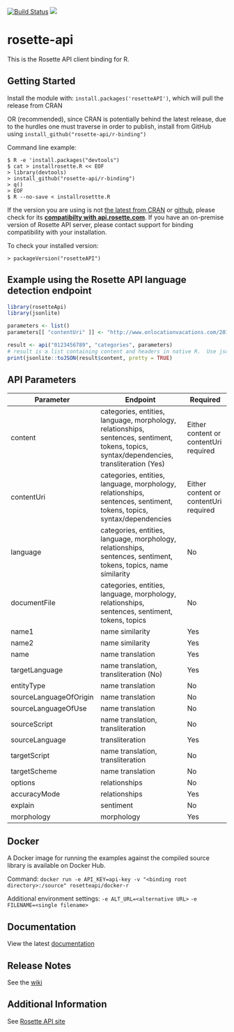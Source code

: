 [![Build Status](https://travis-ci.org/rosette-api/R-Binding.svg?branch=develop)](https://travis-ci.org/rosette-api/R-Binding) ![](https://img.shields.io/cran/v/rosetteApi.svg?colorB=bright%20green&style=flat)

# rosette-api

This is the Rosette API client binding for R.

## Getting Started
Install the module with: `install.packages('rosetteAPI')`, which will pull the release from CRAN

OR (recommended), since CRAN is potentially behind the latest release, due to the hurdles one must traverse in order to publish, install from GitHub using ```install_github("rosette-api/r-binding")```

Command line example:

```
$ R -e 'install.packages("devtools")
$ cat > installrosette.R << EOF
> library(devtools)
> install_github("rosette-api/r-binding")
> q()
> EOF
$ R --no-save < installrosettte.R
```

If the version you are using is not [the latest from CRAN](https://cran.r-project.org/package=rosetteApi)
or [github](https://github.com/rosette-api/R-Binding/releases),
please check for its [**compatibilty with api.rosette.com**](https://developer.rosette.com/features-and-functions?r).
If you have an on-premise version of Rosette API server, please contact support for
binding compatibility with your installation.

To check your installed version:

`> packageVersion("rosetteAPI")`


## Example using the Rosette API language detection endpoint
```R
library(rosetteApi)
library(jsonlite)

parameters <- list()
parameters[[ "contentUri" ]] <- "http://www.onlocationvacations.com/2015/03/05/the-new-ghostbusters-movie-begins-filming-in-boston-in-june/"

result <- api("0123456789", "categories", parameters)
# result is a list containing content and headers in native R.  Use jsonlite::toJSON to convert to JSON format.
print(jsonlite::toJSON(result$content, pretty = TRUE)
```
## API Parameters
| Parameter                     | Endpoint                                            | Required
| -------------                 |-------------                                        |-------------
| content                    | categories, entities, language, morphology, relationships, sentences, sentiment, tokens, topics, syntax/dependencies, transliteration (Yes)            | Either content or contentUri required |
| contentUri                      | categories, entities, language, morphology, relationships, sentences, sentiment, tokens, topics, syntax/dependencies       | Either content or contentUri required |
| language                          | categories, entities, language, morphology, relationships, sentences, sentiment, tokens, topics, name similarity                    | No |
| documentFile                      | categories, entities, language, morphology, relationships, sentences, sentiment, tokens, topics | No |
| name1                 | name similarity               | Yes |
| name2               | name similarity| Yes |
| name    | name translation     | Yes |
| targetLanguage           | name translation, transliteration (No)          | Yes |
| entityType                 | name translation         | No |
| sourceLanguageOfOrigin        | name translation | No |
| sourceLanguageOfUse                         | name translation       | No |
| sourceScript                     | name translation, transliteration               | No |
| sourceLanguage | transliteration | Yes |
| targetScript                     | name translation, transliteration                   | No |
| targetScheme                        | name translation          | No |
| options              | relationships        | No |
| accuracyMode              | relationships        | Yes |
| explain              | sentiment        | No |
| morphology             | morphology        | Yes |

## Docker ##
A Docker image for running the examples against the compiled source library is available on Docker Hub.

Command: `docker run -e API_KEY=api-key -v "<binding root directory>:/source" rosetteapi/docker-r`

Additional environment settings:
`-e ALT_URL=<alternative URL>`
`-e FILENAME=<single filename>`

## Documentation
View the latest [documentation](https://cran.r-project.org/package=rosetteApi/rosetteApi.pdf)

## Release Notes
See the [wiki](https://github.com/rosette-api/R-Binding/wiki/Release-Notes)

## Additional Information
See [Rosette API site](https://developer.rosette.com/)
